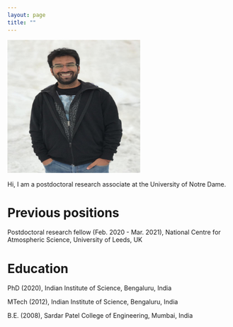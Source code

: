 ```yaml
---
layout: page
title: ""
---
```

<img src="MyPhoto.JPG" alt="Trulli" width="300" height="300">



Hi, I am a postdoctoral research associate at the University of Notre Dame.

<h1>Previous positions</h1>

<p>Postdoctoral research fellow (Feb. 2020 - Mar. 2021), National Centre for Atmospheric Science, University of Leeds, UK <br>


<h1>Education</h1>


<p>PhD (2020), Indian Institute of Science, Bengaluru, India <br>
<p>MTech (2012), Indian Institute of Science, Bengaluru, India <br>
<p>B.E. (2008), Sardar Patel College of Engineering, Mumbai, India <br>
  
  

